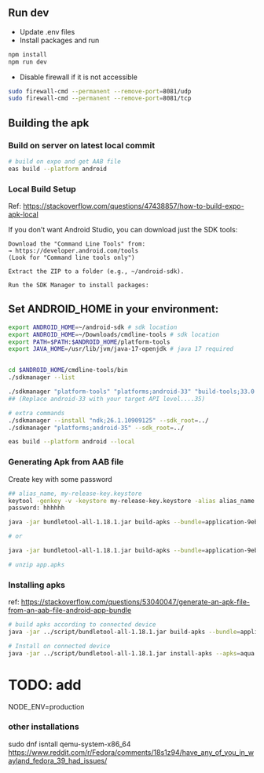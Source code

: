 ## Run dev

- Update .env files
- Install packages and run

```bash
npm install
npm run dev
```

- Disable firewall if it is not accessible

```bash
sudo firewall-cmd --permanent --remove-port=8081/udp
sudo firewall-cmd --permanent --remove-port=8081/tcp
```

## Building the apk

### Build on server on latest local commit

```bash
# build on expo and get AAB file
eas build --platform android
```

### Local Build Setup

Ref: https://stackoverflow.com/questions/47438857/how-to-build-expo-apk-local

If you don’t want Android Studio, you can download just the SDK tools:

    Download the "Command Line Tools" from:
    → https://developer.android.com/tools
    (Look for "Command line tools only")

    Extract the ZIP to a folder (e.g., ~/android-sdk).

    Run the SDK Manager to install packages:


## Set ANDROID_HOME in your environment:
```bash
export ANDROID_HOME=~/android-sdk # sdk location
export ANDROID_HOME=~/Downloads/cmdline-tools # sdk location
export PATH=$PATH:$ANDROID_HOME/platform-tools
export JAVA_HOME=/usr/lib/jvm/java-17-openjdk # java 17 required
```

```bash

cd $ANDROID_HOME/cmdline-tools/bin
./sdkmanager --list

./sdkmanager "platform-tools" "platforms;android-33" "build-tools;33.0.0" # --sdk_root=../
## (Replace android-33 with your target API level....35)

# extra commands
./sdkmanager --install "ndk;26.1.10909125" --sdk_root=../
./sdkmanager "platforms;android-35" --sdk_root=../

eas build --platform android --local
```

### Generating Apk from AAB file

Create key with some password

```bash
## alias_name, my-release-key.keystore
keytool -genkey -v -keystore my-release-key.keystore -alias alias_name -keyalg RSA -keysize 2048 -validity 10000
password: hhhhhh
```

```bash
java -jar bundletool-all-1.18.1.jar build-apks --bundle=application-9eb7cec7-ae03-49be-94f8-e985c2b0fbdd.aab --output=aquago.apks --ks my-release-key.keystore --ks-key-alias alias_name

# or

java -jar bundletool-all-1.18.1.jar build-apks --bundle=application-9eb7cec7-ae03-49be-94f8-e985c2b0fbdd.aab --output=aquago.apks --mode=universal --ks ../my-release-key.keystore --ks-key-alias alias_name

# unzip app.apks
```

### Installing apks

ref: https://stackoverflow.com/questions/53040047/generate-an-apk-file-from-an-aab-file-android-app-bundle

```bash
# build apks according to connected device
java -jar ../script/bundletool-all-1.18.1.jar build-apks --bundle=application.aab --output=aqua.apks --connected-device

# Install on connected device
java -jar ../script/bundletool-all-1.18.1.jar install-apks --apks=aqua.apks
```

# TODO: add
NODE_ENV=production

### other installations
sudo dnf isntall qemu-system-x86_64
https://www.reddit.com/r/Fedora/comments/18s1z94/have_any_of_you_in_wayland_fedora_39_had_issues/

